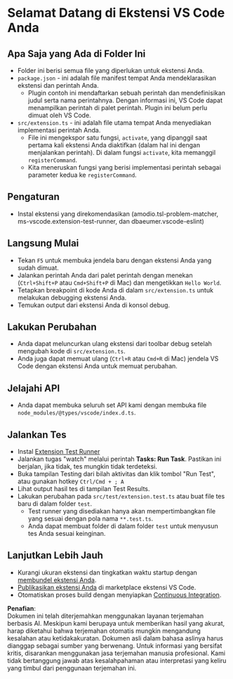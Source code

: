# Selamat Datang di Ekstensi VS Code Anda

## Apa Saja yang Ada di Folder Ini

* Folder ini berisi semua file yang diperlukan untuk ekstensi Anda.
* `package.json` - ini adalah file manifest tempat Anda mendeklarasikan ekstensi dan perintah Anda.
  * Plugin contoh ini mendaftarkan sebuah perintah dan mendefinisikan judul serta nama perintahnya. Dengan informasi ini, VS Code dapat menampilkan perintah di palet perintah. Plugin ini belum perlu dimuat oleh VS Code.
* `src/extension.ts` - ini adalah file utama tempat Anda menyediakan implementasi perintah Anda.
  * File ini mengekspor satu fungsi, `activate`, yang dipanggil saat pertama kali ekstensi Anda diaktifkan (dalam hal ini dengan menjalankan perintah). Di dalam fungsi `activate`, kita memanggil `registerCommand`.
  * Kita meneruskan fungsi yang berisi implementasi perintah sebagai parameter kedua ke `registerCommand`.

## Pengaturan

* Instal ekstensi yang direkomendasikan (amodio.tsl-problem-matcher, ms-vscode.extension-test-runner, dan dbaeumer.vscode-eslint)

## Langsung Mulai

* Tekan `F5` untuk membuka jendela baru dengan ekstensi Anda yang sudah dimuat.
* Jalankan perintah Anda dari palet perintah dengan menekan (`Ctrl+Shift+P` atau `Cmd+Shift+P` di Mac) dan mengetikkan `Hello World`.
* Tetapkan breakpoint di kode Anda di dalam `src/extension.ts` untuk melakukan debugging ekstensi Anda.
* Temukan output dari ekstensi Anda di konsol debug.

## Lakukan Perubahan

* Anda dapat meluncurkan ulang ekstensi dari toolbar debug setelah mengubah kode di `src/extension.ts`.
* Anda juga dapat memuat ulang (`Ctrl+R` atau `Cmd+R` di Mac) jendela VS Code dengan ekstensi Anda untuk memuat perubahan.

## Jelajahi API

* Anda dapat membuka seluruh set API kami dengan membuka file `node_modules/@types/vscode/index.d.ts`.

## Jalankan Tes

* Instal [Extension Test Runner](https://marketplace.visualstudio.com/items?itemName=ms-vscode.extension-test-runner)
* Jalankan tugas "watch" melalui perintah **Tasks: Run Task**. Pastikan ini berjalan, jika tidak, tes mungkin tidak terdeteksi.
* Buka tampilan Testing dari bilah aktivitas dan klik tombol "Run Test", atau gunakan hotkey `Ctrl/Cmd + ; A`
* Lihat output hasil tes di tampilan Test Results.
* Lakukan perubahan pada `src/test/extension.test.ts` atau buat file tes baru di dalam folder `test`.
  * Test runner yang disediakan hanya akan mempertimbangkan file yang sesuai dengan pola nama `**.test.ts`.
  * Anda dapat membuat folder di dalam folder `test` untuk menyusun tes Anda sesuai keinginan.

## Lanjutkan Lebih Jauh

* Kurangi ukuran ekstensi dan tingkatkan waktu startup dengan [membundel ekstensi Anda](https://code.visualstudio.com/api/working-with-extensions/bundling-extension).
* [Publikasikan ekstensi Anda](https://code.visualstudio.com/api/working-with-extensions/publishing-extension) di marketplace ekstensi VS Code.
* Otomatiskan proses build dengan menyiapkan [Continuous Integration](https://code.visualstudio.com/api/working-with-extensions/continuous-integration).

**Penafian**:  
Dokumen ini telah diterjemahkan menggunakan layanan terjemahan berbasis AI. Meskipun kami berupaya untuk memberikan hasil yang akurat, harap diketahui bahwa terjemahan otomatis mungkin mengandung kesalahan atau ketidakakuratan. Dokumen asli dalam bahasa aslinya harus dianggap sebagai sumber yang berwenang. Untuk informasi yang bersifat kritis, disarankan menggunakan jasa terjemahan manusia profesional. Kami tidak bertanggung jawab atas kesalahpahaman atau interpretasi yang keliru yang timbul dari penggunaan terjemahan ini.
